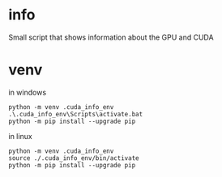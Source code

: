 # info

Small script that shows information about the GPU and CUDA

# venv

in windows
```
python -m venv .cuda_info_env
.\.cuda_info_env\Scripts\activate.bat 
python -m pip install --upgrade pip
```

in linux
```
python -m venv .cuda_info_env
source ./.cuda_info_env/bin/activate
python -m pip install --upgrade pip
```

